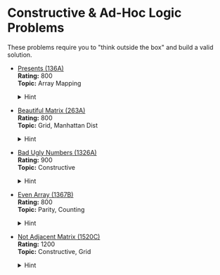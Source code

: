 # Constructive & Ad-Hoc Logic Problems

These problems require you to "think outside the box" and build a valid solution.

- [Presents (136A)](https://codeforces.com/problemset/problem/136/A)  
  **Rating:** 800  
  **Topic:** Array Mapping  
  <details><summary>Hint</summary>Use a new array to map gifts according to input array.</details>

- [Beautiful Matrix (263A)](https://codeforces.com/problemset/problem/263/A)  
  **Rating:** 800  
  **Topic:** Grid, Manhattan Dist  
  <details><summary>Hint</summary>Compute Manhattan distance from '1' to center.</details>

- [Bad Ugly Numbers (1326A)](https://codeforces.com/problemset/problem/1326/A)  
  **Rating:** 900  
  **Topic:** Constructive  
  <details><summary>Hint</summary>For n>1, simple construction works using mostly one digit.<br><br>Watch Tutorial: https://youtu.be/U-gl7-7dnP4</details>

- [Even Array (1367B)](https://codeforces.com/problemset/problem/1367/B)  
  **Rating:** 800  
  **Topic:** Parity, Counting  
  <details><summary>Hint</summary>Check parity of elements vs indices.<br><br>Watch Tutorial: https://youtu.be/Y5qVcz_52zM</details>

- [Not Adjacent Matrix (1520C)](https://codeforces.com/problemset/problem/1520/C)  
  **Rating:** 1200  
  **Topic:** Constructive, Grid  
  <details><summary>Hint</summary>Use a checkerboard pattern to separate adjacent numbers.<br><br>Watch Tutorial: https://youtu.be/UqUEV2n5s54</details>
